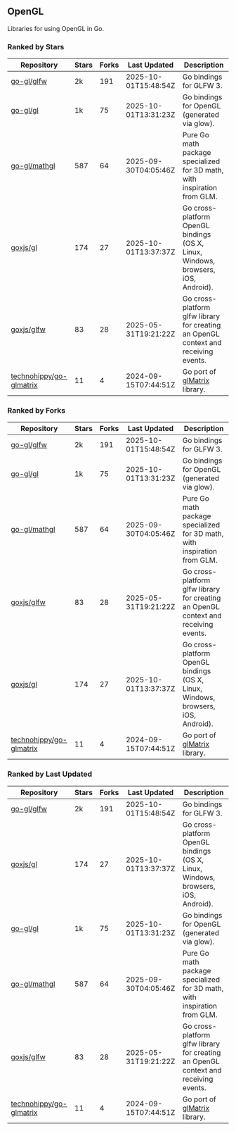 ## OpenGL

Libraries for using OpenGL in Go.

### Ranked by Stars

| Repository | Stars | Forks | Last Updated | Description | 
|------------|-------|-------|--------------|-------------|
| [go-gl/glfw](https://github.com/go-gl/glfw) | 2k | 191 | 2025-10-01T15:48:54Z |  Go bindings for GLFW 3. |
| [go-gl/gl](https://github.com/go-gl/gl) | 1k | 75 | 2025-10-01T13:31:23Z |  Go bindings for OpenGL (generated via glow). |
| [go-gl/mathgl](https://github.com/go-gl/mathgl) | 587 | 64 | 2025-09-30T04:05:46Z |  Pure Go math package specialized for 3D math, with inspiration from GLM. |
| [goxjs/gl](https://github.com/goxjs/gl) | 174 | 27 | 2025-10-01T13:37:37Z |  Go cross-platform OpenGL bindings (OS X, Linux, Windows, browsers, iOS, Android). |
| [goxjs/glfw](https://github.com/goxjs/glfw) | 83 | 28 | 2025-05-31T19:21:22Z |  Go cross-platform glfw library for creating an OpenGL context and receiving events. |
| [technohippy/go-glmatrix](https://github.com/technohippy/go-glmatrix) | 11 | 4 | 2024-09-15T07:44:51Z |  Go port of [glMatrix](https://glmatrix.net/) library. |

### Ranked by Forks

| Repository | Stars | Forks | Last Updated | Description | 
|------------|-------|-------|--------------|-------------|
| [go-gl/glfw](https://github.com/go-gl/glfw) | 2k | 191 | 2025-10-01T15:48:54Z |  Go bindings for GLFW 3. |
| [go-gl/gl](https://github.com/go-gl/gl) | 1k | 75 | 2025-10-01T13:31:23Z |  Go bindings for OpenGL (generated via glow). |
| [go-gl/mathgl](https://github.com/go-gl/mathgl) | 587 | 64 | 2025-09-30T04:05:46Z |  Pure Go math package specialized for 3D math, with inspiration from GLM. |
| [goxjs/glfw](https://github.com/goxjs/glfw) | 83 | 28 | 2025-05-31T19:21:22Z |  Go cross-platform glfw library for creating an OpenGL context and receiving events. |
| [goxjs/gl](https://github.com/goxjs/gl) | 174 | 27 | 2025-10-01T13:37:37Z |  Go cross-platform OpenGL bindings (OS X, Linux, Windows, browsers, iOS, Android). |
| [technohippy/go-glmatrix](https://github.com/technohippy/go-glmatrix) | 11 | 4 | 2024-09-15T07:44:51Z |  Go port of [glMatrix](https://glmatrix.net/) library. |

### Ranked by Last Updated

| Repository | Stars | Forks | Last Updated | Description | 
|------------|-------|-------|--------------|-------------|
| [go-gl/glfw](https://github.com/go-gl/glfw) | 2k | 191 | 2025-10-01T15:48:54Z |  Go bindings for GLFW 3. |
| [goxjs/gl](https://github.com/goxjs/gl) | 174 | 27 | 2025-10-01T13:37:37Z |  Go cross-platform OpenGL bindings (OS X, Linux, Windows, browsers, iOS, Android). |
| [go-gl/gl](https://github.com/go-gl/gl) | 1k | 75 | 2025-10-01T13:31:23Z |  Go bindings for OpenGL (generated via glow). |
| [go-gl/mathgl](https://github.com/go-gl/mathgl) | 587 | 64 | 2025-09-30T04:05:46Z |  Pure Go math package specialized for 3D math, with inspiration from GLM. |
| [goxjs/glfw](https://github.com/goxjs/glfw) | 83 | 28 | 2025-05-31T19:21:22Z |  Go cross-platform glfw library for creating an OpenGL context and receiving events. |
| [technohippy/go-glmatrix](https://github.com/technohippy/go-glmatrix) | 11 | 4 | 2024-09-15T07:44:51Z |  Go port of [glMatrix](https://glmatrix.net/) library. |

